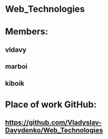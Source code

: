 # Web_Technologies

# Members:
## vldavy
## marboi
## kiboik 

# Place of work GitHub:
## https://github.com/Vladyslav-Davydenko/Web_Technologies